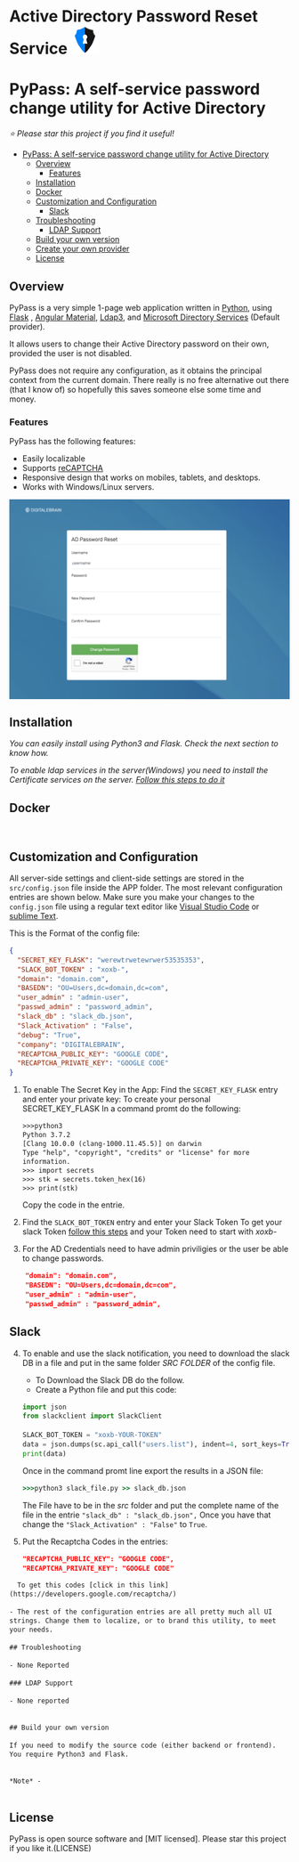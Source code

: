 # Active Directory Password Reset Service ![PyPass Logo](src/pypass.png)
# PyPass: A self-service password change utility for Active Directory

*:star: Please star this project if you find it useful!*

- [PyPass: A self-service password change utility for Active Directory](#pypass-a-self-service-password-change-utility-for-active-directory)
  - [Overview](#overview)
    - [Features](#features)
  - [Installation](#installation)
  - [Docker](#docker)
  - [Customization and Configuration](#customization-and-configuration)
    - [Slack](#slack)
  - [Troubleshooting](#troubleshooting)
    - [LDAP Support](#ldap-support)
  - [Build your own version](#build-your-own-version)
  - [Create your own provider](#create-your-own-provider)
  - [License](#license)

## Overview

PyPass is a very simple 1-page web application written in [Python](https://www.python.org/), using [Flask](http://flask.pocoo.org/) , [Angular Material](https://material.angular.io/), [Ldap3](https://ldap3.readthedocs.io/), and [Microsoft Directory Services](https://docs.microsoft.com/en-us/dotnet/api/system.directoryservices) (Default provider).

It allows users to change their Active Directory password on their own, provided the user is not disabled.

PyPass does not require any configuration, as it obtains the principal context from the current domain. There really is no free alternative out there (that I know of) so hopefully this saves someone else some time and money.

### Features

PyPass has the following features:

- Easily localizable
- Supports [reCAPTCHA](https://www.google.com/recaptcha/intro/index.html)
- Responsive design that works on mobiles, tablets, and desktops.
- Works with Windows/Linux servers.

<img align="center" src="src/screen.png"></img>

## Installation

*You can easily install using Python3 and Flask. Check the next section to know how.*

*To enable ldap services in the server(Windows) you need to install the Certificate services on the server.
[Follow this steps to do it](https://www.watchguard.com/help/docs/ssl/3/en-us/content/en-us/manage_system/active_directory_auth_w-ldap-ssl.html)*



## Docker



```


```

## Customization and Configuration

All server-side settings and client-side settings are stored in the `src/config.json` file inside the APP folder.
The most relevant configuration entries are shown below. Make sure you make your changes to the `config.json` file using a regular text editor like [Visual Studio Code](https://code.visualstudio.com) or [sublime Text](https://www.sublimetext.com/).

This is the Format of the config file:

``` json
{
  "SECRET_KEY_FLASK": "werewtrwetewrwer53535353",
  "SLACK_BOT_TOKEN" : "xoxb-",
  "domain": "domain.com",
  "BASEDN": "OU=Users,dc=domain,dc=com",
  "user_admin" : "admin-user",
  "passwd_admin" : "password_admin",
  "slack_db" : "slack_db.json",
  "Slack_Activation" : "False",
  "debug": "True",
  "company": "DIGITALEBRAIN",
  "RECAPTCHA_PUBLIC_KEY": "GOOGLE CODE",
  "RECAPTCHA_PRIVATE_KEY": "GOOGLE CODE"
}
```


1.  To enable The Secret Key in the App:
    Find the `SECRET_KEY_FLASK` entry and enter your private key:
    To create your personal SECRET_KEY_FLASK In a command promt do the following:
    ``` command
    >>>python3
    Python 3.7.2
    [Clang 10.0.0 (clang-1000.11.45.5)] on darwin
    Type "help", "copyright", "credits" or "license" for more information.
    >>> import secrets
    >>> stk = secrets.token_hex(16)
    >>> print(stk)
    ```
    Copy the code in the entrie.

2.  Find the `SLACK_BOT_TOKEN` entry and enter your Slack Token
    To get your slack Token [follow this steps](https://get.slack.help/hc/en-us/articles/215770388-Create-and-regenerate-API-tokens) and your Token need to start with *xoxb-*

3. For the AD Credentials need to have admin priviligies or the user be able to change passwords.

``` json
    "domain": "domain.com",
    "BASEDN": "OU=Users,dc=domain,dc=com",
    "user_admin" : "admin-user",
    "passwd_admin" : "password_admin",
  ```
## Slack

4. To enable and use the slack notification, you need to download the slack DB in a file and put in the same folder *SRC FOLDER* of the config file.
    - To Download the Slack DB do the follow.
    - Create a Python file and put this code:

    ``` python
    import json
    from slackclient import SlackClient

    SLACK_BOT_TOKEN = "xoxb-YOUR-TOKEN"
    data = json.dumps(sc.api_call("users.list"), indent=4, sort_keys=True)
    print(data)
    ```

    Once in the command promt line export the results in a JSON file:

    ``` cmd
    >>>python3 slack_file.py >> slack_db.json

    ```
    The File have to be in the *src* folder and put the complete name of the file in the entrie ```"slack_db" : "slack_db.json",```
    Once you have that change the ```"Slack_Activation" : "False"``` to ```True```.

5.  Put the Recaptcha Codes in the entries:

    ``` json
    "RECAPTCHA_PUBLIC_KEY": "GOOGLE CODE",
    "RECAPTCHA_PRIVATE_KEY": "GOOGLE CODE"
  ```
    To get this codes [click in this link](https://developers.google.com/recaptcha/)

- The rest of the configuration entries are all pretty much all UI strings. Change them to localize, or to brand this utility, to meet your needs.

## Troubleshooting

- None Reported

### LDAP Support

- None reported


## Build your own version

If you need to modify the source code (either backend or frontend). You require Python3 and Flask.


*Note* -


```
## License

PyPass is open source software and [MIT licensed]. Please star this project if you like it.(LICENSE)

```